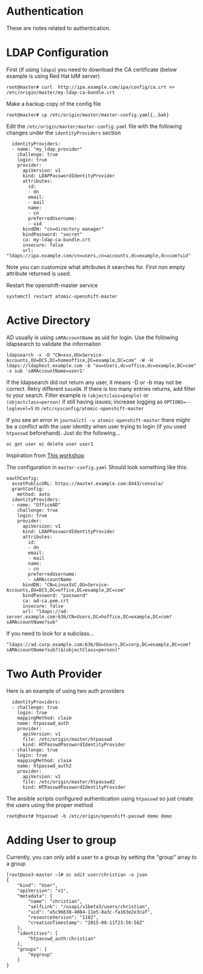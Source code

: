 # Authentication

These are notes related to authentication.

# LDAP Configuration

First (if using `ldaps`) you need to download the CA certificate (below example is using Red Hat IdM server)

```
root@master# curl  http://ipa.example.com/ipa/config/ca.crt >> /etc/origin/master/my-ldap-ca-bundle.crt
```

Make a backup copy of the config file
```
root@master# cp /etc/origin/master/master-config.yaml{,.bak}
```

Edit the `/etc/origin/master/master-config.yaml` file with the following changes under the `identityProviders` section

```
  identityProviders:
  - name: "my_ldap_provider"
    challenge: true
    login: true
    provider:
      apiVersion: v1
      kind: LDAPPasswordIdentityProvider
      attributes:
        id:
        - dn
        email:
        - mail
        name:
        - cn
        preferredUsername:
        - uid
      bindDN: "cn=directory manager"
      bindPassword: "secret"
      ca: my-ldap-ca-bundle.crt
      insecure: false
      url: "ldaps://ipa.example.com/cn=users,cn=accounts,dc=example,dc=com?uid"
```

Note you can customize what attributes it searches for. First non empty attribute returned is used.

Restart the openshift-master service
```
systemctl restart atomic-openshift-master
```

# Active Directory

AD usually is using `sAMAccountName` as uid for login. Use the following ldapsearch to validate the informaiton

```
ldapsearch -x -D "CN=xxx,OU=Service-Accounts,OU=DCS,DC=homeoffice,DC=example,DC=com" -W -H ldaps://ldaphost.example.com -b "ou=Users,dc=office,dc=example,DC=com" -s sub 'sAMAccountName=user1'
```

If the ldapsearch did not return any user, it means -D or -b may not be correct. Retry different `baseDN`. If there is too many entries returns, add filter to your search. Filter example is `(objectclass=people)` or `(objectclass=person)` if still having issues; increase logging as `OPTIONS=--loglevel=5` in `/etc/sysconfig/atomic-openshift-master`

If you see an error in `journalctl -u atomic-openshift-master`  there might be a conflict with the user identity when user trying to login (if you used `htpasswd` beforehand). Just do the following...
```
oc get user oc delete user user1
```

Inspiration from [This workshop](https://github.com/RedHatWorkshops/openshiftv3-ops-workshop/blob/master/adding_an_ldap_provider.md)

The configuration in `master-config.yaml` Should look something like this:

```
oauthConfig:
  assetPublicURL: https://master.example.com:8443/console/
  grantConfig:
    method: auto
  identityProviders:
  - name: "OfficeAD"
    challenge: true
    login: true
    provider:
      apiVersion: v1
      kind: LDAPPasswordIdentityProvider
      attributes:
        id:
        - dn
        email:
        - mail
        name:
        - cn
        preferredUsername:
        - sAMAccountName
      bindDN: "CN=LinuxSVC,OU=Service-Accounts,OU=DCS,DC=office,DC=example,DC=com"
      bindPassword: "password"
      ca: ad-ca.pem.crt
      insecure: false
      url: "ldaps://ad-server.example.com:636/CN=Users,DC=hoffice,DC=example,DC=com?sAMAccountName?sub"
```

If you need to look for a subclass...

```
"ldaps://ad.corp.example.com:636/OU=Users,DC=corp,DC=example,DC=com?sAMAccountName?sub?(&(objectClass=person)"
```

# Two Auth Provider

Here is an example of using two auth providers
```
  identityProviders:
  - challenge: true
    login: true
    mappingMethod: claim
    name: htpasswd_auth
    provider:
      apiVersion: v1
      file: /etc/origin/master/htpasswd
      kind: HTPasswdPasswordIdentityProvider
  - challenge: true
    login: true
    mappingMethod: claim
    name: htpasswd_auth2
    provider:
      apiVersion: v1
      file: /etc/origin/master/htpasswd2
      kind: HTPasswdPasswordIdentityProvider
```


The ansible scripts configured authentication using `htpasswd` so just create the users using the proper method

```
root@host# htpasswd -b /etc/origin/openshift-passwd demo demo
```

# Adding User to group

Currently, you can only add a user to a group by setting the "group" array to a group
```
[root@ose3-master ~]# oc edit user/christian -o json
{
    "kind": "User",
    "apiVersion": "v1",
    "metadata": {
        "name": "christian",
        "selfLink": "/osapi/v1beta3/users/christian",
        "uid": "a5c96638-4084-11e5-8a3c-fa163e2e3caf",
        "resourceVersion": "1182",
        "creationTimestamp": "2015-08-11T23:56:56Z"
    },
    "identities": [
        "htpasswd_auth:christian"
    ],
    "groups": [
        "mygroup"
    ]
}

```
